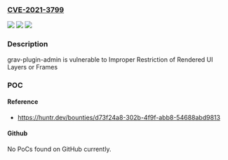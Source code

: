 ### [CVE-2021-3799](https://cve.mitre.org/cgi-bin/cvename.cgi?name=CVE-2021-3799)
![](https://img.shields.io/static/v1?label=Product&message=getgrav%2Fgrav-plugin-admin&color=blue)
![](https://img.shields.io/static/v1?label=Version&message=%3C%201.10.20%20&color=brighgreen)
![](https://img.shields.io/static/v1?label=Vulnerability&message=CWE-1021%20Improper%20Restriction%20of%20Rendered%20UI%20Layers%20or%20Frames&color=brighgreen)

### Description

grav-plugin-admin is vulnerable to Improper Restriction of Rendered UI Layers or Frames

### POC

#### Reference
- https://huntr.dev/bounties/d73f24a8-302b-4f9f-abb8-54688abd9813

#### Github
No PoCs found on GitHub currently.

